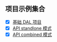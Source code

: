 ## 项目示例集合

- [x] [基础 DAL 项目](../examples/dal-basic)
- [x] [API standlone 模式](../examples/api-basic)
- [x] [API combined 模式](../examples/api-combine)
